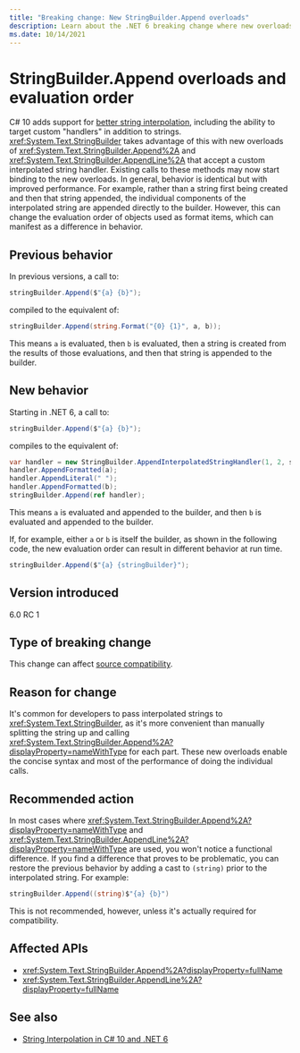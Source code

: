 ```yaml
---
title: "Breaking change: New StringBuilder.Append overloads"
description: Learn about the .NET 6 breaking change where new overloads were added to StringBuilder.Append and StringBuilder.AppendLine that may result in different run-time behavior.
ms.date: 10/14/2021
---
```

# StringBuilder.Append overloads and evaluation order

C# 10 adds support for [better string interpolation](https://devblogs.microsoft.com/dotnet/string-interpolation-in-c-10-and-net-6/), including the ability to target custom "handlers" in addition to strings. <xref:System.Text.StringBuilder> takes advantage of this with new overloads of <xref:System.Text.StringBuilder.Append%2A> and <xref:System.Text.StringBuilder.AppendLine%2A> that accept a custom interpolated string handler. Existing calls to these methods may now start binding to the new overloads. In general, behavior is identical but with improved performance. For example, rather than a string first being created and then that string appended, the individual components of the interpolated string are appended directly to the builder. However, this can change the evaluation order of objects used as format items, which can manifest as a difference in behavior.

## Previous behavior

In previous versions, a call to:

```csharp
stringBuilder.Append($"{a} {b}");
```

compiled to the equivalent of:

```csharp
stringBuilder.Append(string.Format("{0} {1}", a, b));
```

This means `a` is evaluated, then `b` is evaluated, then a string is created from the results of those evaluations, and then that string is appended to the builder.

## New behavior

Starting in .NET 6, a call to:

```csharp
stringBuilder.Append($"{a} {b}");
```

compiles to the equivalent of:

```csharp
var handler = new StringBuilder.AppendInterpolatedStringHandler(1, 2, stringBuilder);
handler.AppendFormatted(a);
handler.AppendLiteral(" ");
handler.AppendFormatted(b);
stringBuilder.Append(ref handler);
```

This means `a` is evaluated and appended to the builder, and then `b` is evaluated and appended to the builder.

If, for example, either `a` or `b` is itself the builder, as shown in the following code, the new evaluation order can result in different behavior at run time.

```csharp
stringBuilder.Append($"{a} {stringBuilder}");
```

## Version introduced

6.0 RC 1

## Type of breaking change

This change can affect [source compatibility](../../categories.md#source-compatibility).

## Reason for change

It's common for developers to pass interpolated strings to <xref:System.Text.StringBuilder>, as it's more convenient than manually splitting the string up and calling <xref:System.Text.StringBuilder.Append%2A?displayProperty=nameWithType> for each part. These new overloads enable the concise syntax and most of the performance of doing the individual calls.

## Recommended action

In most cases where <xref:System.Text.StringBuilder.Append%2A?displayProperty=nameWithType> and <xref:System.Text.StringBuilder.AppendLine%2A?displayProperty=nameWithType> are used, you won't notice a functional difference. If you find a difference that proves to be problematic, you can restore the previous behavior by adding a cast to `(string)` prior to the interpolated string. For example:

```csharp
stringBuilder.Append((string)$"{a} {b}")
```

This is not recommended, however, unless it's actually required for compatibility.

## Affected APIs

- <xref:System.Text.StringBuilder.Append%2A?displayProperty=fullName>
- <xref:System.Text.StringBuilder.AppendLine%2A?displayProperty=fullName>

## See also

- [String Interpolation in C# 10 and .NET 6](https://devblogs.microsoft.com/dotnet/string-interpolation-in-c-10-and-net-6/)
